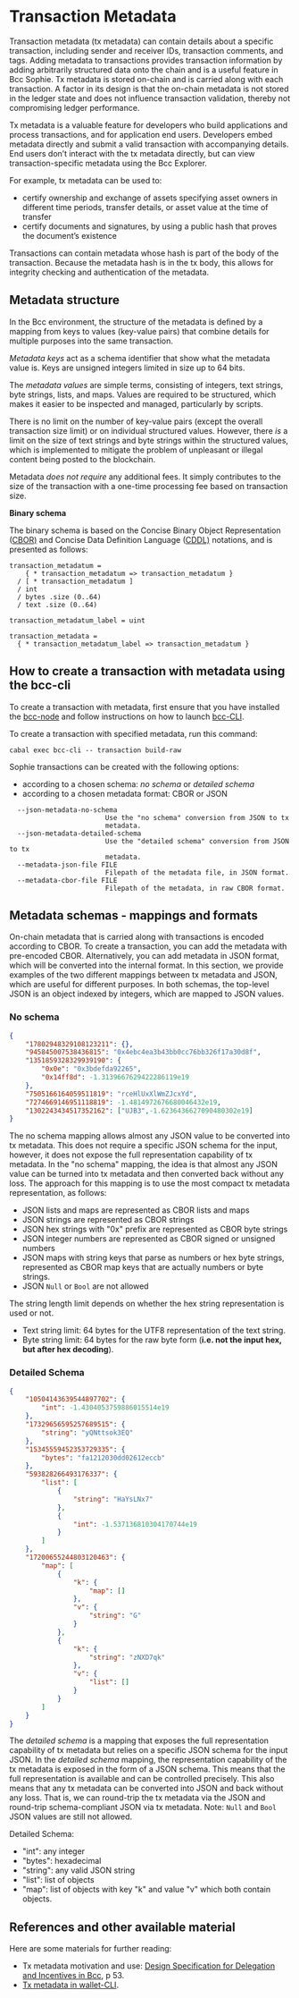 # Transaction Metadata

Transaction metadata (tx metadata) can contain details about a specific transaction, including sender and receiver IDs, transaction comments, and tags. Adding metadata to transactions  provides transaction information by adding arbitrarily structured data onto the chain and is a useful feature in Bcc Sophie. Tx metadata is stored on-chain and is carried along with each transaction. A factor in its design is that the on-chain metadata is not stored in the ledger state and does not influence transaction validation, thereby not compromising ledger performance.

Tx metadata is a valuable feature for developers who build applications and process transactions, and for application end users. Developers embed metadata directly and submit a valid transaction with accompanying details. End users don’t interact with the tx metadata directly, but can view transaction-specific metadata using the Bcc Explorer.

For example, tx metadata can be used to:

+ certify ownership and exchange of assets specifying asset owners in different time periods, transfer details, or asset value at the time of transfer
+ certify documents and signatures, by using a public hash that proves the document’s existence

Transactions can contain metadata whose hash is part of the body of the transaction. Because the metadata hash is in the tx body, this allows for integrity checking and authentication of the metadata.

## Metadata structure

In the Bcc environment, the structure of the metadata is defined by a mapping from keys to values (key-value pairs) that combine details for multiple purposes into the same transaction.

*Metadata keys* act as a schema identifier that show what the metadata value is. Keys are unsigned integers limited in size up to 64 bits.

The *metadata values* are simple terms, consisting of integers, text strings, byte strings, lists, and maps. Values are required to be structured, which makes it easier to be inspected and managed, particularly by scripts.

There is no limit on the number of key-value pairs (except the overall transaction size limit) or on individual structured values. However, there *is* a limit on the size of text strings and byte strings within the structured values, which is implemented to mitigate the problem of unpleasant or illegal content being posted to the blockchain.

Metadata *does not require* any additional fees. It simply contributes to the size of the transaction with a one-time processing fee based on transaction size.

**Binary schema**

The binary schema is based on the Concise Binary Object Representation ([CBOR)](https://tools.ietf.org/html/rfc7049) and Concise Data Definition Language ([CDDL)](https://tools.ietf.org/html/rfc8610) notations, and is presented as follows:

```
transaction_metadatum =
    { * transaction_metadatum => transaction_metadatum }
  / [ * transaction_metadatum ]
  / int
  / bytes .size (0..64)
  / text .size (0..64)

transaction_metadatum_label = uint

transaction_metadata =
  { * transaction_metadatum_label => transaction_metadatum }
```

## How to create a transaction with metadata using the bcc-cli

To create a transaction with metadata, first ensure that you have installed the [bcc-node](https://github.com/the-blockchain-company/bcc-node#bcc-node-overview) and follow instructions on how to launch [bcc-CLI](https://github.com/the-blockchain-company/bcc-node/tree/master/bcc-cli#bcc-cli).

To create a transaction with specified metadata, run this command:

`cabal exec bcc-cli -- transaction build-raw`

Sophie transactions can be created with the following options:

+ according to a chosen schema: *no schema* or *detailed schema*
+ according to a chosen metadata format: CBOR or JSON

```
  --json-metadata-no-schema
                       	Use the "no schema" conversion from JSON to tx
                       	metadata.
  --json-metadata-detailed-schema
                       	Use the "detailed schema" conversion from JSON to tx
                       	metadata.
  --metadata-json-file FILE
                       	Filepath of the metadata file, in JSON format.
  --metadata-cbor-file FILE
                       	Filepath of the metadata, in raw CBOR format.
  ```

## Metadata schemas - mappings and formats

On-chain metadata that is carried along with transactions is encoded according to CBOR. To create a transaction, you can add the metadata with pre-encoded CBOR. Alternatively, you can add metadata in JSON format, which will be converted into the internal format. In this section, we provide examples of the two different mappings between tx metadata and JSON, which are useful for different purposes. In both schemas, the top-level JSON is an object indexed by integers, which are mapped to JSON values.

### No schema

```json
{
    "17802948329108123211": {},
    "945845007538436815": "0x4ebc4ea3b43bb0cc76bb326f17a30d8f",
    "1351859328329939190": {
        "0x0e": "0x3bdefda92265",
        "0x14ff8d": -1.3139667629422286119e19
    },
    "7505166164059511819": "rceHlUxXlWmZJcxYd",
    "7274669146951118819": -1.4814972676680046432e19,
    "1302243434517352162": ["UJB3",-1.6236436627090480302e19]
}
```
The no schema mapping allows almost any JSON value to be converted into tx metadata. This does not require a specific JSON schema for the input, however, it does not expose the full representation capability of tx metadata. In the "no schema" mapping, the idea is that almost any JSON value can be turned into tx metadata and then converted back without any loss. The approach for this mapping is to use the most compact tx metadata representation, as follows:

* JSON lists and maps are represented as CBOR lists and maps
* JSON strings are represented as CBOR strings
* JSON hex strings with \"0x\" prefix are represented as CBOR byte strings
* JSON integer numbers are represented as CBOR signed or unsigned numbers
* JSON maps with string keys that parse as numbers or hex byte strings, represented as CBOR map keys that are actually numbers or byte strings.
* JSON `Null` or `Bool` are not allowed

The string length limit depends on whether the hex string representation is used or not.

* Text string limit: 64 bytes for the UTF8
representation of the text string.
* Byte string limit: 64 bytes
for the raw byte form (**i.e. not the input hex, but after hex decoding**).

### Detailed Schema

```json
{
    "10504143639544897702": {
        "int": -1.4304053759886015514e19
    },
    "17329656595257689515": {
        "string": "yQNttsok3EQ"
    },
    "15345559452353729335": {
        "bytes": "fa1212030dd02612eccb"
    },
    "593828266493176337": {
        "list": [
            {
                "string": "HaYsLNx7"
            },
            {
                "int": -1.537136810304170744e19
            }
        ]
    },
    "17200655244803120463": {
        "map": [
            {
                "k": {
                    "map": []
                },
                "v": {
                    "string": "G"
                }
            },
            {
                "k": {
                    "string": "zNXD7qk"
                },
                "v": {
                    "list": []
                }
            }
        ]
    }
}
```

The *detailed schema* is a mapping that exposes the full representation capability of tx metadata but relies on a specific JSON schema for the input JSON.
In the *detailed schema* mapping, the representation capability of the tx metadata is exposed in the form of a JSON schema. This means that the full representation is available and can be controlled precisely. This also means that any tx metadata can be converted into JSON and back without any loss. That is, we can round-trip the tx metadata via the JSON and round-trip schema-compliant JSON via tx metadata. Note: `Null` and `Bool` JSON values are still not allowed.

Detailed Schema:

* "int": any integer
* "bytes": hexadecimal
* "string": any valid JSON string
* "list": list of objects
* "map": list of objects with key "k" and value "v" which both contain objects.

## References and other available material

Here are some materials for further reading:

+ Tx metadata motivation and use: [Design Specification for Delegation and Incentives in Bcc](https://hydra.iohk.io/build/3744897/download/1/delegation_design_spec.pdf), p 53.
+ [Tx metadata in wallet-CLI](https://github.com/the-blockchain-company/bcc-wallet/wiki/TxMetadata).
